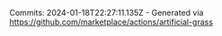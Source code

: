 Commits: 2024-01-18T22:27:11.135Z - Generated via https://github.com/marketplace/actions/artificial-grass
<br>
